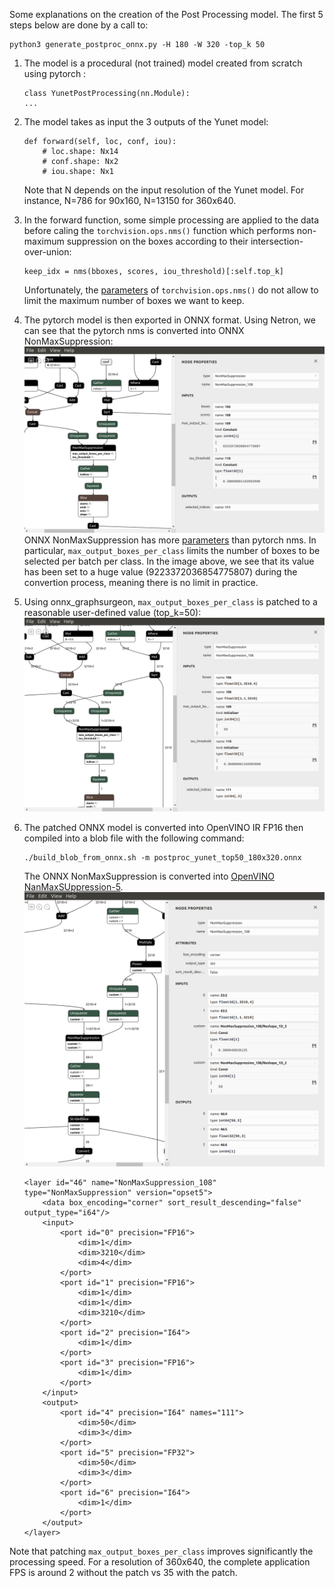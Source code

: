 Some explanations on the creation of the Post Processing model. The first 5 steps below are done by a call to:
```
python3 generate_postproc_onnx.py -H 180 -W 320 -top_k 50
```
1) The model is a procedural (not trained) model created from scratch using pytorch :
    ```
    class YunetPostProcessing(nn.Module):
    ...
    ```
2) The model takes as input the 3 outputs of the Yunet model:
    ```
    def forward(self, loc, conf, iou):
        # loc.shape: Nx14
        # conf.shape: Nx2
        # iou.shape: Nx1
    ```
    Note that N depends on the input resolution of the Yunet model. For instance, N=786 for 90x160, N=13150 for 360x640.

3) In the forward function, some simple processing are applied to the data before caling the `torchvision.ops.nms()` function which performs non-maximum suppression on the boxes according to their intersection-over-union:
    ```
    keep_idx = nms(bboxes, scores, iou_threshold)[:self.top_k]
    ```
    Unfortunately, the [parameters](https://pytorch.org/vision/stable/ops.html#torchvision.ops.nms) of `torchvision.ops.nms()` do not allow to limit the maximum number of boxes we want to keep. 

4) The pytorch model is then exported in ONNX format. Using Netron, we can see that the pytorch nms is converted into ONNX NonMaxSuppression:
![ONNX raw](media/onnx_raw.png)
ONNX NonMaxSuppression has more [parameters](https://github.com/onnx/onnx/blob/master/docs/Operators.md#NonMaxSuppression) than pytorch nms. In particular, `max_output_boxes_per_class` limits the number of boxes to be selected per batch per class. In the image above, we see that its value has been set to a huge value (9223372036854775807) during the convertion process, meaning there is no limit in practice.
5) Using onnx_graphsurgeon, `max_output_boxes_per_class` is patched to a reasonable user-defined value (top_k=50):
![ONNX patched](media/onnx_patched.png)
6) The patched ONNX model is converted into OpenVINO IR FP16 then compiled into a blob file with the following command:
    ```
    ./build_blob_from_onnx.sh -m postproc_yunet_top50_180x320.onnx
    ```
    The ONNX NonMaxSuppression is converted into [OpenVINO NanMaxSUppression-5](https://docs.openvinotoolkit.org/latest/openvino_docs_ops_sort_NonMaxSuppression_5.html).
    ![OpenVINO FP16](media/openvinoFP16.png)
    ```
    <layer id="46" name="NonMaxSuppression_108" type="NonMaxSuppression" version="opset5">
        <data box_encoding="corner" sort_result_descending="false" output_type="i64"/>
        <input>
            <port id="0" precision="FP16">
                <dim>1</dim>
                <dim>3210</dim>
                <dim>4</dim>
            </port>
            <port id="1" precision="FP16">
                <dim>1</dim>
                <dim>1</dim>
                <dim>3210</dim>
            </port>
            <port id="2" precision="I64">
                <dim>1</dim>
            </port>
            <port id="3" precision="FP16">
                <dim>1</dim>
            </port>
        </input>
        <output>
            <port id="4" precision="I64" names="111">
                <dim>50</dim>
                <dim>3</dim>
            </port>
            <port id="5" precision="FP32">
                <dim>50</dim>
                <dim>3</dim>
            </port>
            <port id="6" precision="I64">
                <dim>1</dim>
            </port>
        </output>
    </layer>
    ```

Note that patching `max_output_boxes_per_class` improves significantly the processing speed. For a resolution of 360x640, the complete application FPS is around 2 without the patch vs 35 with the patch.